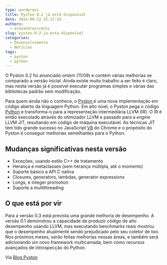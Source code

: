 ```yaml
---
type: wordpress
title: Pyston 0.2 já está disponível
date: 2014-09-12 15:17:24
authors:
  - alexandrevicenzi
slug: pyston-0-2-ja-esta-disponivel
categories:
  - Desenvolvimento
  - Notícias
tags:
  - pyston
  - python
---
```


O Pyston 0.2 foi anunciado ontem (11/09) e contém várias melhorias se comparado a versão inicial. Ainda existe muito trabalho a ser feito é claro, mas nesta versão já é possível executar programas simples e várias das bibliotecas padrão sem modificação.

Para quem ainda não o conhece, o <a href="https://tech.dropbox.com/2014/04/introducing-pyston-an-upcoming-jit-based-python-implementation/">Pyston </a>é uma nova implementação em código aberto da linguagem Python. Em alto nível, o Pyston pega o código <a href="https://www.python.org/">Python</a> e transforma-o para a representação intermediária LLVM (IR). O IR é então executado através do otimizador LLVM e passado para a <em>engine</em> LLVM JIT, resultando em código de máquina executável. As técnicas JIT tem tido grande sucesso no JavaScript <a href="https://code.google.com/p/v8/">V8</a> do Chrome e o propósito do Pyston é conseguir melhorias semelhantes para o Python.
<h2>Mudanças significativas nesta versão</h2>
<ul>
	<li>Exceções, usando estilo C++ de tratamento</li>
	<li>Herança e metaclasses (sem herança múltipla, até o momento)</li>
	<li>Suporte básico a API C nativa</li>
	<li>Closures, generators, lambdas, generator expressions</li>
	<li>Longs, e integer promotion</li>
	<li>Suporte a multithreading</li>
</ul>
<h2>O que está por vir</h2>
Para a versão 0.3 está prevista uma grande melhoria de desempenho. A versão 0.1 demonstrou a capacidade de produzir código de alto desempenho usando LLVM, mas executando benchmarks reais mostrou que o desempenho atualmente sendo prejudicado pelo seu coletor de lixo. Nos próximos meses, serão feitas melhorias nessas áreas, e também será adicionando um novo framework multicamada, bem como recursos avançados de introspecção do Python.

Via <a href="http://blog.pyston.org/2014/09/11/9/">Blog Pyston</a>

